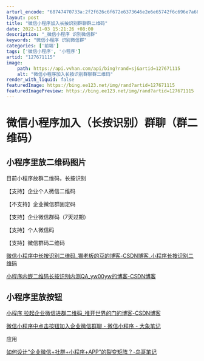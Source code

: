 ```yaml
---
arturl_encode: "68747470733a:2f2f626c6f672e6373646e2e6e65742f6c696e7a68696a692f:61727469636c652f64657461696c732f313237363731313135"
layout: post
title: "微信小程序加入长按识别群聊群二维码"
date: 2022-11-03 15:21:26 +08:00
description: "_微信小程序 识别微信群"
keywords: "微信小程序 识别微信群"
categories: ['前端']
tags: ['微信小程序', '小程序']
artid: "127671115"
image:
    path: https://api.vvhan.com/api/bing?rand=sj&artid=127671115
    alt: "微信小程序加入长按识别群聊群二维码"
render_with_liquid: false
featuredImage: https://bing.ee123.net/img/rand?artid=127671115
featuredImagePreview: https://bing.ee123.net/img/rand?artid=127671115
---
```


# 微信小程序加入（长按识别）群聊（群二维码）

## 小程序里放二维码图片

目前小程序放群二维码，长按识别

【支持】企业个人微信二维码

【不支持】企业微信群固定码

【支持】企业微信群码（7天过期）

【支持】个人微信码

【支持】微信群码二维码

[微信小程序中长按识别二维码_猫老板的豆的博客-CSDN博客_小程序长按识别二维码](https://blog.csdn.net/x550392236/article/details/125321381 "微信小程序中长按识别二维码_猫老板的豆的博客-CSDN博客_小程序长按识别二维码")

[小程序内嵌二维码长按识别内测QA_yw00yw的博客-CSDN博客](https://blog.csdn.net/yw00yw/article/details/120665565 "小程序内嵌二维码长按识别内测QA_yw00yw的博客-CSDN博客")

## 小程序里放按钮

[小程序 拉起企业微信进群二维码_推开世界的门的博客-CSDN博客](https://blog.csdn.net/qq_38845858/article/details/125787444 "小程序 拉起企业微信进群二维码_推开世界的门的博客-CSDN博客")

[微信小程序中点击按钮加入企业微信群聊 - 微信小程序 - 大象笔记](https://www.sunzhongwei.com/wechat-small-program-click-on-button-to-join-enterprise-wechat-group-chat "微信小程序中点击按钮加入企业微信群聊 - 微信小程序 - 大象笔记")

应用

[如何设计“企业微信+社群+小程序+APP”的裂变矩阵？-鸟哥笔记](https://www.niaogebiji.com/article-72247-1.html "如何设计“企业微信+社群+小程序+APP”的裂变矩阵？-鸟哥笔记")
